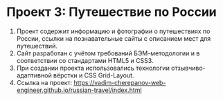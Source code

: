 # Проект 3: Путешествие по России
1. Проект содержит информацию и фотографии о путешествиях по России, ссылки на познавательные сайты с описанием мест для путешествий.
2. Сайт разработан с учётом требований БЭМ-методологии и в соответствии со стандартами HTML5 и CSS3.
3. При создании проекта использовались технологии отзывчиво-адаптивной вёрстки и CSS Grid-Layout.
4. Ссылка на проект: https://vadim-cherepanov-web-engineer.github.io/russian-travel/index.html
